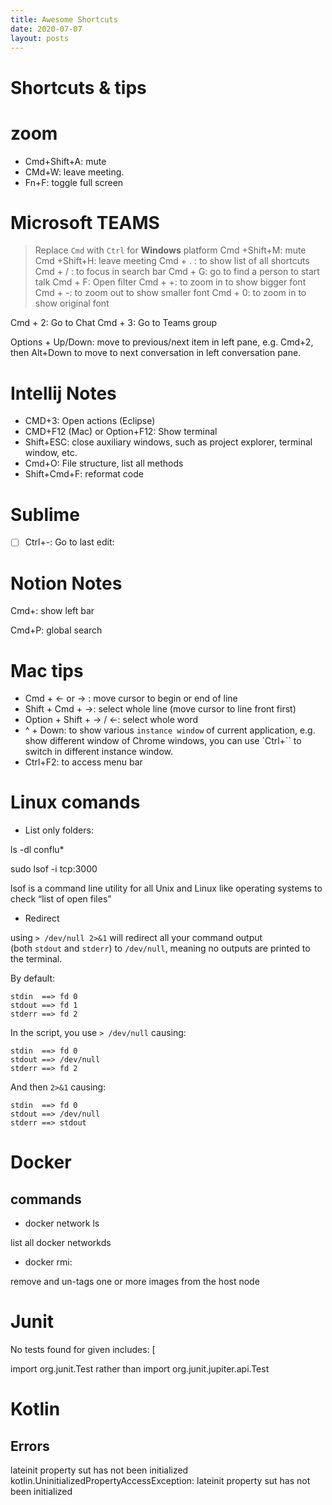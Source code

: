 ```yaml
---
title: Awesome Shortcuts
date: 2020-07-07
layout: posts
---
```


# Shortcuts & tips
# zoom
 - Cmd+Shift+A: mute
 - CMd+W: leave meeting.
 - Fn+F: toggle full screen

# Microsoft TEAMS

> Replace `Cmd` with `Ctrl` for **Windows** platform
Cmd +Shift+M: mute
Cmd +Shift+H: leave meeting
Cmd + . : to show list of all shortcuts
Cmd + / : to focus in search bar
Cmd + G: go to find a person to start talk 
Cmd + F: Open filter
Cmd + +: to zoom in to show bigger font
Cmd + -: to zoom out to show smaller font
Cmd + 0: to zoom in to show original font

Cmd + 2: Go to Chat
Cmd + 3: Go to Teams group

Options + Up/Down: move to previous/next item in left pane, e.g. Cmd+2, then Alt+Down to move to next conversation in left conversation pane.

# Intellij Notes

- CMD+3: Open actions (Eclipse)
- CMD+F12 (Mac) or Option+F12: Show terminal
- Shift+ESC: close auxiliary windows, such as project explorer, terminal window, etc.
- Cmd+O: File structure, list all methods
- Shift+Cmd+F: reformat code

# Sublime

- [ ]  Ctrl+-:  Go to last edit:

# Notion Notes

Cmd+\: show left bar

Cmd+P: global search

# Mac tips
 * Cmd + ← or → : move cursor to begin or end of line
 * Shift + Cmd + →: select whole line (move cursor to line front first)
 * Option + Shift + → / ←: select whole word
 * ^ + Down: to show various `instance window` of current application, e.g. show different window of Chrome windows, you can use `Ctrl+\`` to switch in different instance window. 
 * Ctrl+F2: to access menu bar

# Linux comands

- List only folders:

ls -dl conflu*

sudo lsof -i tcp:3000

lsof is a command line utility for all Unix and Linux like operating systems to check “list of open files”

- Redirect

using `> /dev/null 2>&1` will redirect all your command output (both `stdout` and `stderr`) to `/dev/null`, meaning no outputs are printed to the terminal.

By default:

```
stdin  ==> fd 0
stdout ==> fd 1
stderr ==> fd 2

```

In the script, you use `> /dev/null` causing:

```
stdin  ==> fd 0
stdout ==> /dev/null
stderr ==> fd 2

```

And then `2>&1` causing:

```
stdin  ==> fd 0
stdout ==> /dev/null
stderr ==> stdout
```

# Docker

## commands

- docker network ls

list all docker networkds

- docker rmi:

remove and un-tags one or more images from the host node

# Junit

No tests found for given includes: [

import org.junit.Test rather than import org.junit.jupiter.api.Test

# Kotlin

## Errors

lateinit property sut has not been initialized
kotlin.UninitializedPropertyAccessException: lateinit property sut has not been initialized
